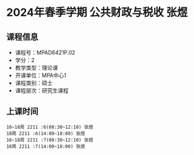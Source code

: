 # 2024年春季学期 公共财政与税收 张煜






## 课程信息

- 课程号：MPAD6421P.02
- 学分：2
- 教学类型：理论课
- 开课单位：MPA中心1
- 课程类别：硕士
- 课程层次：研究生课程

## 上课时间

```
16~18周 2211 :6(08:30~12:10) 张煜
18周 2211 :6(14:00~18:00) 张煜
16~18周 2211 :7(08:30~12:10) 张煜
16周 2211 :7(14:00~18:00) 张煜
```

